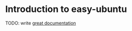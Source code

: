 # Introduction to easy-ubuntu

TODO: write [great documentation](http://jacobian.org/writing/what-to-write/)
